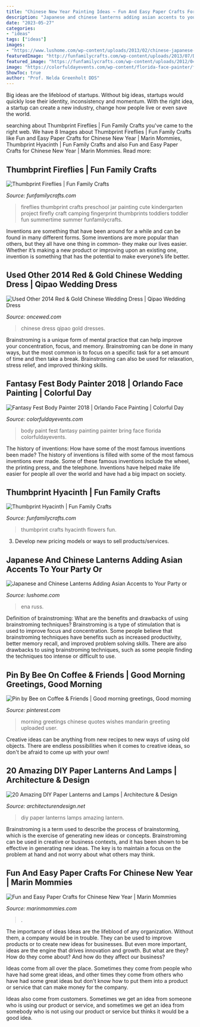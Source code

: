 ```yaml
---
title: "Chinese New Year Painting Ideas ~ Fun And Easy Paper Crafts For Chinese New Year"
description: "Japanese and chinese lanterns adding asian accents to your party or"
date: "2023-05-27"
categories:
- "ideas"
tags: ["ideas"]
images:
- "https://www.lushome.com/wp-content/uploads/2013/02/chinese-japanese-lanterns-home-decorating-ideas-7.jpg"
featuredImage: "http://funfamilycrafts.com/wp-content/uploads/2013/07/DSC_0032.jpg"
featured_image: "https://funfamilycrafts.com/wp-content/uploads/2012/04/thumb-print-flowers.jpg"
image: "https://colorfuldayevents.com/wp-content/florida-face-painter/fantasy-fest/body-painter-fantasy-fest.jpg"
ShowToc: true
author: "Prof. Nelda Greenholt DDS"
---
```



Big ideas are the lifeblood of startups. Without big ideas, startups would quickly lose their identity, inconsistency and momentum. With the right idea, a startup can create a new industry, change how people live or even save the world.

	

		
searching about Thumbprint Fireflies | Fun Family Crafts you've came to the right web. We have 8 Images about Thumbprint Fireflies | Fun Family Crafts like Fun and Easy Paper Crafts for Chinese New Year | Marin Mommies, Thumbprint Hyacinth | Fun Family Crafts and also Fun and Easy Paper Crafts for Chinese New Year | Marin Mommies. Read more:
		
    
## Thumbprint Fireflies | Fun Family Crafts

<img loading=lazy src="http://funfamilycrafts.com/wp-content/uploads/2013/07/DSC_0032.jpg" onerror="this.onerror=null;this.src='https://tse2.mm.bing.net/th?id=OIP.jmVP6Tj32lTAahaoXdRzgwHaKb&amp;pid=15.1';" alt="Thumbprint Fireflies | Fun Family Crafts">

_Source: funfamilycrafts.com_

>fireflies thumbprint crafts preschool jar painting cute kindergarten project firefly craft camping fingerprint thumbprints toddlers toddler fun summertime summer funfamilycrafts. 

	

Inventions are something that have been around for a while and can be found in many different forms. Some inventions are more popular than others, but they all have one thing in common- they make our lives easier. Whether it’s making a new product or improving upon an existing one, invention is something that has the potential to make everyone’s life better.

    
## Used Other 2014 Red &amp; Gold Chinese Wedding Dress | Qipao Wedding Dress

<img loading=lazy src="https://www.oncewed.com/used-wedding-dresses/images/dresses/12146/268x444/Other-2014-38011.jpg" onerror="this.onerror=null;this.src='https://tse4.mm.bing.net/th?id=OIP.G7QsW3xOCan8MiF_BzOuHAAAAA&amp;pid=15.1';" alt="Used Other 2014 Red &amp; Gold Chinese Wedding Dress | Qipao Wedding Dress">

_Source: oncewed.com_

>chinese dress qipao gold dresses. 

	

Brainstroming is a unique form of mental practice that can help improve your concentration, focus, and memory. Brainstroming can be done in many ways, but the most common is to focus on a specific task for a set amount of time and then take a break. Brainstroming can also be used for relaxation, stress relief, and improved thinking skills.

    
## Fantasy Fest Body Painter 2018 | Orlando Face Painting | Colorful Day

<img loading=lazy src="https://colorfuldayevents.com/wp-content/florida-face-painter/fantasy-fest/body-painter-fantasy-fest.jpg" onerror="this.onerror=null;this.src='https://tse4.mm.bing.net/th?id=OIP.RtlLB8oRXw90BniSjHyq-QAAAA&amp;pid=15.1';" alt="Fantasy Fest Body Painter 2018 | Orlando Face Painting | Colorful Day">

_Source: colorfuldayevents.com_

>body paint fest fantasy painting painter bring face florida colorfuldayevents. 

	

The history of inventions: How have some of the most famous inventions been made?
The history of inventions is filled with some of the most famous inventions ever made. Some of these famous inventions include the wheel, the printing press, and the telephone. Inventions have helped make life easier for people all over the world and have had a big impact on society.

    
## Thumbprint Hyacinth | Fun Family Crafts

<img loading=lazy src="https://funfamilycrafts.com/wp-content/uploads/2012/04/thumb-print-flowers.jpg" onerror="this.onerror=null;this.src='https://tse1.mm.bing.net/th?id=OIP.nL5DulPUC6W3W-p4Gbtn3gHaIJ&amp;pid=15.1';" alt="Thumbprint Hyacinth | Fun Family Crafts">

_Source: funfamilycrafts.com_

>thumbprint crafts hyacinth flowers fun. 

	

3. Develop new pricing models or ways to sell products/services.

    
## Japanese And Chinese Lanterns Adding Asian Accents To Your Party Or

<img loading=lazy src="https://www.lushome.com/wp-content/uploads/2013/02/chinese-japanese-lanterns-home-decorating-ideas-7.jpg" onerror="this.onerror=null;this.src='https://tse1.mm.bing.net/th?id=OIP.qQTwtif9uwXLUoC7gEVPogHaKK&amp;pid=15.1';" alt="Japanese and Chinese Lanterns Adding Asian Accents to Your Party or">

_Source: lushome.com_

>ena russ. 

	

Definition of brainstroming: What are the benefits and drawbacks of using brainstroming techniques?
Brainstroming is a type of stimulation that is used to improve focus and concentration. Some people believe that brainstroming techniques have benefits such as increased productivity, better memory recall, and improved problem solving skills. There are also drawbacks to using brainstroming techniques, such as some people finding the techniques too intense or difficult to use.

    
## Pin By Bee On Coffee &amp; Friends | Good Morning Greetings, Good Morning

<img loading=lazy src="https://i.pinimg.com/736x/f3/94/0d/f3940dfcf120f9ec12cb3b7c89e8f890.jpg" onerror="this.onerror=null;this.src='https://tse4.mm.bing.net/th?id=OIP.HwPWFApbS0AI4vuY9qeyAAHaLQ&amp;pid=15.1';" alt="Pin by Bee on Coffee &amp; Friends | Good morning greetings, Good morning">

_Source: pinterest.com_

>morning greetings chinese quotes wishes mandarin greeting uploaded user. 

	

Creative ideas can be anything from new recipes to new ways of using old objects. There are endless possibilities when it comes to creative ideas, so don't be afraid to come up with your own!

    
## 20 Amazing DIY Paper Lanterns And Lamps | Architecture &amp; Design

<img loading=lazy src="http://cdn.architecturendesign.net/wp-content/uploads/2014/09/5105.jpg" onerror="this.onerror=null;this.src='https://tse4.mm.bing.net/th?id=OIP.G49uUq5mx4m7l2QnVsFKJQHaG7&amp;pid=15.1';" alt="20 Amazing DIY Paper Lanterns and Lamps | Architecture &amp; Design">

_Source: architecturendesign.net_

>diy paper lanterns lamps amazing lantern. 

	

Brainstroming is a term used to describe the process of brainstorming, which is the exercise of generating new ideas or concepts. Brainstroming can be used in creative or business contexts, and it has been shown to be effective in generating new ideas. The key is to maintain a focus on the problem at hand and not worry about what others may think.

    
## Fun And Easy Paper Crafts For Chinese New Year | Marin Mommies

<img loading=lazy src="https://www.marinmommies.com/sites/default/files/stories/lanternslarge.jpg" onerror="this.onerror=null;this.src='https://tse2.mm.bing.net/th?id=OIP.r1pALdV8suP7E9VkHJJchAHaLG&amp;pid=15.1';" alt="Fun and Easy Paper Crafts for Chinese New Year | Marin Mommies">

_Source: marinmommies.com_

>. 

	

The importance of ideas
Ideas are the lifeblood of any organization. Without them, a company would be in trouble. They can be used to improve products or to create new ideas for businesses. But even more important, ideas are the engine that drives innovation and growth.
But what are they? How do they come about? And how do they affect our business?

Ideas come from all over the place. Sometimes they come from people who have had some great ideas, and other times they come from others who have had some great ideas but don't know how to put them into a product or service that can make money for the company.

Ideas also come from customers. Sometimes we get an idea from someone who is using our product or service, and sometimes we get an idea from somebody who is not using our product or service but thinks it would be a good idea.

